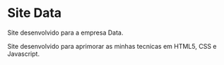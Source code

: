 # Site Data
 Site desenvolvido para a empresa Data.

 Site desenvolvido para aprimorar as minhas tecnicas em HTML5, CSS e Javascript.
